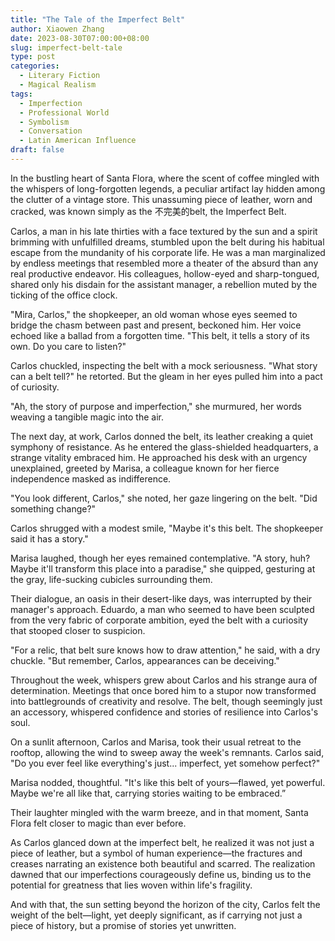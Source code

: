 ```yaml
---
title: "The Tale of the Imperfect Belt"
author: Xiaowen Zhang
date: 2023-08-30T07:00:00+08:00
slug: imperfect-belt-tale
type: post
categories:
  - Literary Fiction
  - Magical Realism
tags:
  - Imperfection
  - Professional World
  - Symbolism
  - Conversation
  - Latin American Influence
draft: false
---
```


In the bustling heart of Santa Flora, where the scent of coffee mingled with the whispers of long-forgotten legends, a peculiar artifact lay hidden among the clutter of a vintage store. This unassuming piece of leather, worn and cracked, was known simply as the 不完美的belt, the Imperfect Belt.

Carlos, a man in his late thirties with a face textured by the sun and a spirit brimming with unfulfilled dreams, stumbled upon the belt during his habitual escape from the mundanity of his corporate life. He was a man marginalized by endless meetings that resembled more a theater of the absurd than any real productive endeavor. His colleagues, hollow-eyed and sharp-tongued, shared only his disdain for the assistant manager, a rebellion muted by the ticking of the office clock.

"Mira, Carlos," the shopkeeper, an old woman whose eyes seemed to bridge the chasm between past and present, beckoned him. Her voice echoed like a ballad from a forgotten time. "This belt, it tells a story of its own. Do you care to listen?"

Carlos chuckled, inspecting the belt with a mock seriousness. "What story can a belt tell?" he retorted. But the gleam in her eyes pulled him into a pact of curiosity.

"Ah, the story of purpose and imperfection," she murmured, her words weaving a tangible magic into the air.

The next day, at work, Carlos donned the belt, its leather creaking a quiet symphony of resistance. As he entered the glass-shielded headquarters, a strange vitality embraced him. He approached his desk with an urgency unexplained, greeted by Marisa, a colleague known for her fierce independence masked as indifference.

"You look different, Carlos," she noted, her gaze lingering on the belt. "Did something change?"

Carlos shrugged with a modest smile, "Maybe it's this belt. The shopkeeper said it has a story."

Marisa laughed, though her eyes remained contemplative. "A story, huh? Maybe it'll transform this place into a paradise," she quipped, gesturing at the gray, life-sucking cubicles surrounding them.

Their dialogue, an oasis in their desert-like days, was interrupted by their manager's approach. Eduardo, a man who seemed to have been sculpted from the very fabric of corporate ambition, eyed the belt with a curiosity that stooped closer to suspicion.

"For a relic, that belt sure knows how to draw attention," he said, with a dry chuckle. "But remember, Carlos, appearances can be deceiving."

Throughout the week, whispers grew about Carlos and his strange aura of determination. Meetings that once bored him to a stupor now transformed into battlegrounds of creativity and resolve. The belt, though seemingly just an accessory, whispered confidence and stories of resilience into Carlos's soul. 

On a sunlit afternoon, Carlos and Marisa, took their usual retreat to the rooftop, allowing the wind to sweep away the week's remnants. Carlos said, "Do you ever feel like everything's just... imperfect, yet somehow perfect?"

Marisa nodded, thoughtful. "It's like this belt of yours—flawed, yet powerful. Maybe we're all like that, carrying stories waiting to be embraced.”

Their laughter mingled with the warm breeze, and in that moment, Santa Flora felt closer to magic than ever before.

As Carlos glanced down at the imperfect belt, he realized it was not just a piece of leather, but a symbol of human experience—the fractures and creases narrating an existence both beautiful and scarred. The realization dawned that our imperfections courageously define us, binding us to the potential for greatness that lies woven within life's fragility.

And with that, the sun setting beyond the horizon of the city, Carlos felt the weight of the belt—light, yet deeply significant, as if carrying not just a piece of history, but a promise of stories yet unwritten.